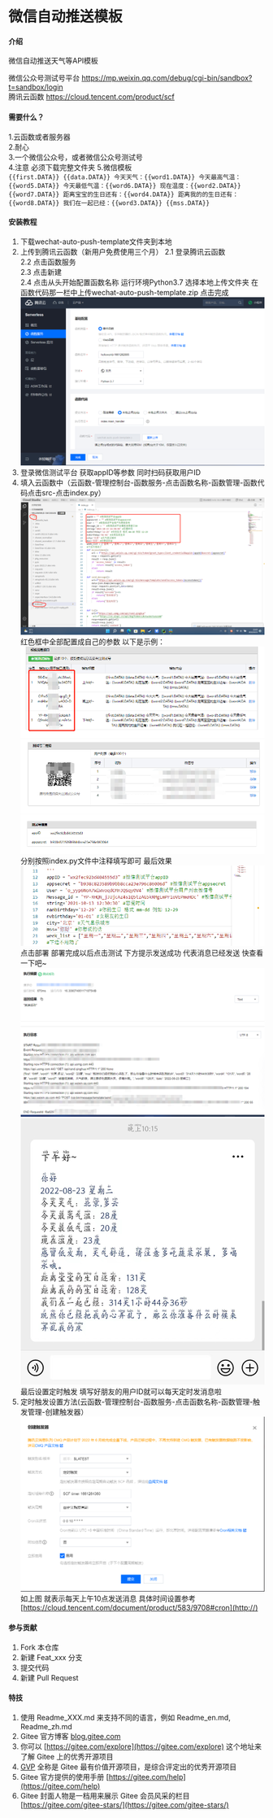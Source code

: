 # 微信自动推送模板

#### 介绍
微信自动推送天气等API模板  

微信公众号测试号平台 https://mp.weixin.qq.com/debug/cgi-bin/sandbox?t=sandbox/login  
腾讯云函数 https://cloud.tencent.com/product/scf  
#### 需要什么？
1.云函数或者服务器  
2.耐心  
3.一个微信公众号，或者微信公众号测试号  
4.注意 必须下载完整文件夹
5.微信模板  
`{{first.DATA}} {{data.DATA}} 今天天气：{{word1.DATA}} 今天最高气温：{{word5.DATA}} 今天最低气温：{{word6.DATA}} 现在温度：{{word2.DATA}} {{word7.DATA}} 距离宝宝的生日还有：{{word4.DATA}} 距离我的的生日还有：{{word8.DATA}} 我们在一起已经：{{word3.DATA}} {{mss.DATA}}`
#### 安装教程

1.  下载wechat-auto-push-template文件夹到本地  
2.  上传到腾讯云函数（新用户免费使用三个月）
    2.1    登录腾讯云函数  
    2.2    点击函数服务  
    2.3    点击新建  
    2.4    点击从头开始配置函数名称 运行环境Python3.7 选择本地上传文件夹 在函数代码那一栏中上传wechat-auto-push-template.zip 点击完成
![输入图片说明](png/%E5%BE%AE%E4%BF%A1%E5%9B%BE%E7%89%87_20220823215626a.png)
3.  登录微信测试平台 获取appID等参数 同时扫码获取用户ID  
4.  填入云函数中（云函数-管理控制台-函数服务-点击函数名称-函数管理-函数代码点击src-点击index.py）
![输入图片说明](png/%E5%BE%AE%E4%BF%A1%E5%9B%BE%E7%89%87_20220823220629.png)
红色框中全部配置成自己的参数 以下是示例：
![输入图片说明](png/%E5%BE%AE%E4%BF%A1%E5%9B%BE%E7%89%87_20220823221028.png)
![输入图片说明](png/%E5%BE%AE%E4%BF%A1%E5%9B%BE%E7%89%87_20220823221005.png)
![输入图片说明](png/%E5%BE%AE%E4%BF%A1%E5%9B%BE%E7%89%87_20220823220944.png)
分别按照index.py文件中注释填写即可
最后效果
![输入图片说明](png/%E5%BE%AE%E4%BF%A1%E5%9B%BE%E7%89%87_20220823221340.png)
点击部署 部署完成以后点击测试
下方提示发送成功
代表消息已经发送 快查看一下吧~
![输入图片说明](png/%E5%BE%AE%E4%BF%A1%E5%9B%BE%E7%89%87_20220823221603.png)
![输入图片说明](png/%E5%BE%AE%E4%BF%A1%E5%9B%BE%E7%89%87_20220823221652.jpg)
最后设置定时触发 填写好朋友的用户ID就可以每天定时发消息啦
5.  定时触发设置方法(云函数-管理控制台-函数服务-点击函数名称-函数管理-触发管理-创建触发器）
![输入图片说明](png/%E5%BE%AE%E4%BF%A1%E5%9B%BE%E7%89%87_20220823221959.png)
如上图 就表示每天上午10点发送消息
具体时间设置参考[https://cloud.tencent.com/document/product/583/9708#cron](http://)

#### 参与贡献

1.  Fork 本仓库
2.  新建 Feat_xxx 分支
3.  提交代码
4.  新建 Pull Request


#### 特技

1.  使用 Readme\_XXX.md 来支持不同的语言，例如 Readme\_en.md, Readme\_zh.md
2.  Gitee 官方博客 [blog.gitee.com](https://blog.gitee.com)
3.  你可以 [https://gitee.com/explore](https://gitee.com/explore) 这个地址来了解 Gitee 上的优秀开源项目
4.  [GVP](https://gitee.com/gvp) 全称是 Gitee 最有价值开源项目，是综合评定出的优秀开源项目
5.  Gitee 官方提供的使用手册 [https://gitee.com/help](https://gitee.com/help)
6.  Gitee 封面人物是一档用来展示 Gitee 会员风采的栏目 [https://gitee.com/gitee-stars/](https://gitee.com/gitee-stars/)
